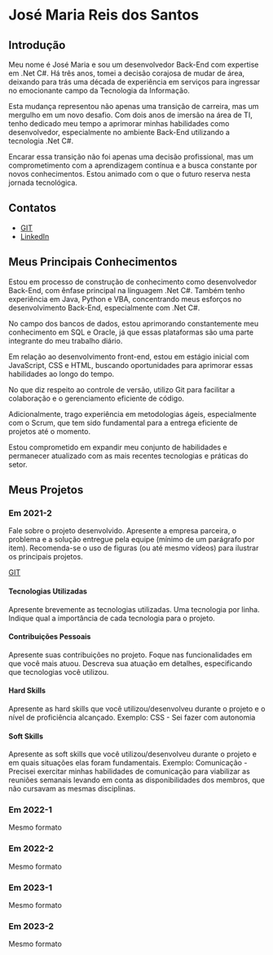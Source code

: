 # José Maria Reis dos Santos
## Introdução

Meu nome é José Maria e sou um desenvolvedor Back-End com expertise em .Net C#. Há três anos, tomei a decisão corajosa de mudar de área, deixando para trás uma década de experiência em serviços para ingressar no emocionante campo da Tecnologia da Informação.

Esta mudança representou não apenas uma transição de carreira, mas um mergulho em um novo desafio. Com dois anos de imersão na área de TI, tenho dedicado meu tempo a aprimorar minhas habilidades como desenvolvedor, especialmente no ambiente Back-End utilizando a tecnologia .Net C#.

Encarar essa transição não foi apenas uma decisão profissional, mas um comprometimento com a aprendizagem contínua e a busca constante por novos conhecimentos. Estou animado com o que o futuro reserva nesta jornada tecnológica.

## Contatos
* [GIT](https://github.com/Jose-dos-Santos)
* [LinkedIn](linkedin.com/in/josé-maria-reis-dos-santos)


## Meus Principais Conhecimentos
Estou em processo de construção de conhecimento como desenvolvedor Back-End, com ênfase principal na linguagem .Net C#. Também tenho experiência em Java, Python e VBA, concentrando meus esforços no desenvolvimento Back-End, especialmente com .Net C#.

No campo dos bancos de dados, estou aprimorando constantemente meu conhecimento em SQL e Oracle, já que essas plataformas são uma parte integrante do meu trabalho diário.

Em relação ao desenvolvimento front-end, estou em estágio inicial com JavaScript, CSS e HTML, buscando oportunidades para aprimorar essas habilidades ao longo do tempo.

No que diz respeito ao controle de versão, utilizo Git para facilitar a colaboração e o gerenciamento eficiente de código.

Adicionalmente, trago experiência em metodologias ágeis, especialmente com o Scrum, que tem sido fundamental para a entrega eficiente de projetos até o momento.

Estou comprometido em expandir meu conjunto de habilidades e permanecer atualizado com as mais recentes tecnologias e práticas do setor.
## Meus Projetos

### Em 2021-2
Fale sobre o projeto desenvolvido. Apresente a empresa parceira, o problema e a solução entregue pela equipe (mínimo de um parágrafo por item). Recomenda-se o uso de figuras (ou até mesmo vídeos) para ilustrar os principais projetos.

[GIT](https://www.git.com)

#### Tecnologias Utilizadas
Apresente brevemente as tecnologias utilizadas. Uma tecnologia por linha. Indique qual a importância de cada tecnologia para o projeto.

#### Contribuições Pessoais
Apresente suas contribuições no projeto. Foque nas funcionalidades em que você mais atuou. Descreva sua atuação em detalhes, especificando que tecnologias você utilizou.

#### Hard Skills
Apresente as hard skills que você utilizou/desenvolveu durante o projeto e o nível de proficiência alcançado. Exemplo: CSS - Sei fazer com autonomia

#### Soft Skills
Apresente as soft skills que você utilizou/desenvolveu durante o projeto e em quais situações elas foram fundamentais. Exemplo: Comunicação - Precisei exercitar minhas habilidades de comunicação para viabilizar as reuniões semanais levando em conta as disponibilidades dos membros, que não cursavam as mesmas disciplinas.

### Em 2022-1
Mesmo formato

### Em 2022-2
Mesmo formato

### Em 2023-1
Mesmo formato

### Em 2023-2
Mesmo formato






